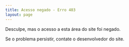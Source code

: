```yaml
---
title: Acesso negado - Erro 403
layout: page
---
```


Desculpe, mas o acesso a esta área do site foi negado.

Se o problema persistir, contate o desenvolvedor do site.